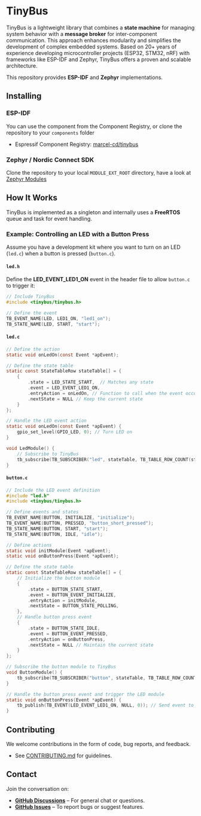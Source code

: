 # TinyBus

TinyBus is a lightweight library that combines a **state machine** for managing system behavior with a **message broker** for inter-component communication. This approach enhances modularity and simplifies the development of complex embedded systems. Based on 20+ years of experience developing microcontroller projects (ESP32, STM32, nRF) with frameworks like ESP-IDF and Zephyr, TinyBus offers a proven and scalable architecture.  

This repository provides **ESP-IDF** and **Zephyr** implementations.  

## Installing
### ESP-IDF
You can use the component from the Component Registry, or clone the repository to your `components` folder
- Espressif Component Registry: [marcel-cd/tinybus](https://components.espressif.com/components/marcel-cd/tinybus/)

### Zephyr / Nordic Connect SDK
Clone the repository to your local `MODULE_EXT_ROOT` directory, have a look at [Zephyr Modules](https://docs.zephyrproject.org/latest/develop/modules.html)

## How It Works

TinyBus is implemented as a singleton and internally uses a **FreeRTOS** queue and task for event handling.

### Example: Controlling an LED with a Button Press

Assume you have a development kit where you want to turn on an LED (`led.c`) when a button is pressed (`button.c`).

#### `led.h`
Define the **LED_EVENT_LED1_ON** event in the header file to allow `button.c` to trigger it:

```c
// Include TinyBus
#include <tinybus/tinybus.h>

// Define the event
TB_EVENT_NAME(LED, LED1_ON, "led1_on");
TB_STATE_NAME(LED, START, "start");
```

#### `led.c`

```c
// Define the action
static void onLedOn(const Event *apEvent);

// Define the state table
static const StateTableRow stateTable[] = {
    {
        .state = LED_STATE_START,  // Matches any state
        .event = LED_EVENT_LED1_ON,
        .entryAction = onLedOn, // Function to call when the event occurs
        .nextState = NULL // Keep the current state
    }
};

// Handle the LED event action
static void onLedOn(const Event *apEvent) {
    gpio_set_level(GPIO_LED, 0); // Turn LED on
}

void LedModule() {
    // Subscribe to TinyBus
    tb_subscribe(TB_SUBSCRIBER("led", stateTable, TB_TABLE_ROW_COUNT(stateTable), LED_STATE_START));
}
```

#### `button.c`

```c
// Include the LED event definition
#include "led.h"
#include <tinybus/tinybus.h>

// Define events and states
TB_EVENT_NAME(BUTTON, INITIALIZE, "initialize");
TB_EVENT_NAME(BUTTON, PRESSED, "button_short_pressed");
TB_STATE_NAME(BUTTON, START, "start");
TB_STATE_NAME(BUTTON, IDLE, "idle");

// Define actions
static void initModule(Event *apEvent);
static void onButtonPress(Event *apEvent);

// Define the state table
static const StateTableRow stateTable[] = {
    // Initialize the button module
    {
        .state = BUTTON_STATE_START,
        .event = BUTTON_EVENT_INITIALIZE,
        .entryAction = initModule,
        .nextState = BUTTON_STATE_POLLING,
    },
    // Handle button press event
    {
        .state = BUTTON_STATE_IDLE,
        .event = BUTTON_EVENT_PRESSED,
        .entryAction = onButtonPress,
        .nextState = NULL // Maintain the current state
    }
};

// Subscribe the button module to TinyBus
void ButtonModule() {
    tb_subscribe(TB_SUBSCRIBER("button", stateTable, TB_TABLE_ROW_COUNT(stateTable), BUTTON_STATE_START));
}

// Handle the button press event and trigger the LED module
static void onButtonPress(Event *apEvent) {
    tb_publish(TB_EVENT(LED_EVENT_LED1_ON, NULL, 0)); // Send event to LED module
}
```

## Contributing

We welcome contributions in the form of code, bug reports, and feedback.

- See [CONTRIBUTING.md](https://github.com/tinybus/tinybus/blob/main/CONTRIBUTING.md) for guidelines.

## Contact

Join the conversation on:
- **[GitHub Discussions](https://github.com/tinybus/tinybus/discussions)** – For general chat or questions.
- **[GitHub Issues](https://github.com/tinybus/tinybus/issues)** – To report bugs or suggest features.
